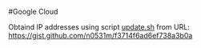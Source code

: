 #Google Cloud

Obtaind IP addresses using script [update.sh](update.sh) from URL: https://gist.github.com/n0531m/f3714f6ad6ef738a3b0a

